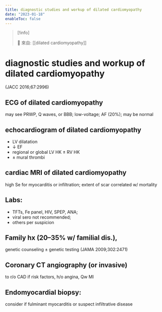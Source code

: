 ```yaml
---
title: diagnostic studies and workup of dilated cardiomyopathy
date: "2023-01-18"
enableToc: false
---
```


> [!info]
>
> 🌱 來自: [[dilated cardiomyopathy]]

# diagnostic studies and workup of dilated cardiomyopathy

(JACC 2016;67:2996)

## ECG of dilated cardiomyopathy
may see PRWP, Q waves, or BBB; low-voltage; AF (20%); may be normal

## echocardiogram of dilated cardiomyopathy

* LV dilatation
* ↓ EF
* regional or global LV HK ± RV HK
* ± mural thrombi

## cardiac MRI of dilated cardiomyopathy
high Se for myocarditis or infiltration; extent of scar correlated w/ mortality

## Labs:
* TFTs, Fe panel, HIV, SPEP, ANA;
* viral sero not recommended;
* others per suspicion

## Family hx (20–35% w/ familial dis.),
genetic counseling ± genetic testing (JAMA 2009;302:2471)

## Coronary CT angiography (or invasive)
to r/o CAD if risk factors, h/o angina, Qw MI

## Endomyocardial biopsy:
consider if fulminant myocarditis or suspect infiltrative disease



